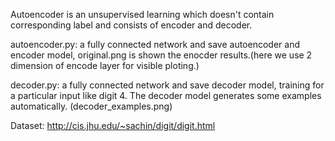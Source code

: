 Autoencoder is an unsupervised learning which doesn't contain corresponding label and consists of encoder and decoder.

autoencoder.py: a fully connected network and save autoencoder and encoder model, original.png is shown the enocder results.(here we use 2 dimension of encode layer for visible ploting.)

decoder.py: a fully connected network and save decoder model, training for a particular input like digit 4. The decoder model generates some examples automatically. (decoder_examples.png)


Dataset: http://cis.jhu.edu/~sachin/digit/digit.html
